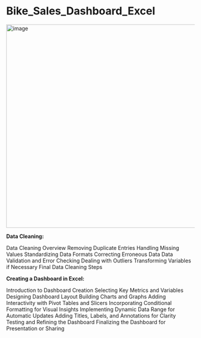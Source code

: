 # Bike_Sales_Dashboard_Excel

<img width="543" alt="image" src="https://github.com/Raezoxc/Bike_Sales_Dashboard_Excel/assets/153198226/19063385-abdd-452a-bf4d-cacb9985d135">

**Data Cleaning:**

Data Cleaning Overview
Removing Duplicate Entries
Handling Missing Values
Standardizing Data Formats
Correcting Erroneous Data
Data Validation and Error Checking
Dealing with Outliers
Transforming Variables if Necessary
Final Data Cleaning Steps

**Creating a Dashboard in Excel:**

Introduction to Dashboard Creation
Selecting Key Metrics and Variables
Designing Dashboard Layout
Building Charts and Graphs
Adding Interactivity with Pivot Tables and Slicers
Incorporating Conditional Formatting for Visual Insights
Implementing Dynamic Data Range for Automatic Updates
Adding Titles, Labels, and Annotations for Clarity
Testing and Refining the Dashboard
Finalizing the Dashboard for Presentation or Sharing
